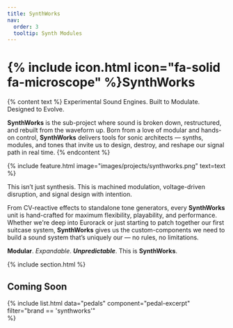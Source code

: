 ```yaml
---
title: SynthWorks
nav:
  order: 3
  tooltip: Synth Modules
---
```


# {% include icon.html icon="fa-solid fa-microscope" %}SynthWorks

{% content text %}
Experimental Sound Engines. Built to Modulate. Designed to Evolve.

**SynthWorks** is the sub-project where sound is broken down, restructured, and rebuilt from the waveform up. Born from a love of modular and hands-on control, **SynthWorks** delivers tools for sonic architects — synths, modules, and tones that invite us to design, destroy, and reshape our signal path in real time.
{% endcontent %}

{% include feature.html
  image="images/projects/synthworks.png"
  text=text
%}

This isn’t just synthesis.
This is machined modulation, voltage-driven disruption, and signal design with intention.

From CV-reactive effects to standalone tone generators, every **SynthWorks** unit is hand-crafted for maximum flexibility, playability, and performance. Whether we're deep into Eurorack or just starting to patch together our first suitcase system, **SynthWorks** gives us the custom-components we need to build a sound system that’s uniquely our — no rules, no limitations.

**Modular**. _Expandable_. **_Unpredictable_**.
This is **SynthWorks**.

{% include section.html %}

## Coming Soon

{%
  include list.html
  data="pedals"
  component="pedal-excerpt" 
  filter="brand == 'synthworks'"  
%}
